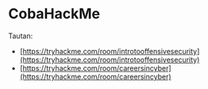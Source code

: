 # CobaHackMe

Tautan:

- [https://tryhackme.com/room/introtooffensivesecurity](https://tryhackme.com/room/introtooffensivesecurity)
- [https://tryhackme.com/room/careersincyber](https://tryhackme.com/room/careersincyber)
